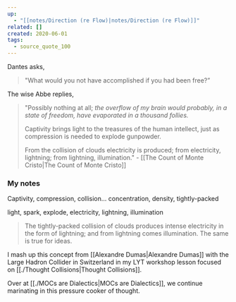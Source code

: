 ```yaml
---
up:
  - "[[notes/Direction (re Flow)|notes/Direction (re Flow)]]"
related: []
created: 2020-06-01
tags:
  - source_quote_100
---
```

Dantes asks, 

> "What would you not have accomplished if you had been free?” 

The wise Abbe replies, 

> "Possibly nothing at all; *the overflow of my brain would probably, in a state of freedom, have evaporated in a thousand follies.* 
> 
> Captivity brings light to the treasures of the human intellect, just as compression is needed to explode gunpowder. 
> 
> From the collision of clouds electricity is produced; from electricity, lightning; from lightning, illumination." - [[The Count of Monte Cristo|The Count of Monte Cristo]]

### My notes
Captivity, compression, collision... concentration, density, tightly-packed

light, spark, explode, electricity, lightning, illumination

> The tightly-packed collision of clouds produces intense electricity in the form of lightning; and from lightning comes illumination. The same is true for ideas. 

I mash up this concept from [[Alexandre Dumas|Alexandre Dumas]] with the Large Hadron Collider in Switzerland in my LYT workshop lesson focused on [[./Thought Collisions|Thought Collisions]].

Over at [[./MOCs are Dialectics|MOCs are Dialectics]], we continue marinating in this pressure cooker of thought.
